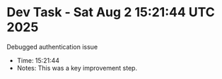 # Dev Task - Sat Aug  2 15:21:44 UTC 2025
Debugged authentication issue
- Time: 15:21:44
- Notes: This was a key improvement step.
